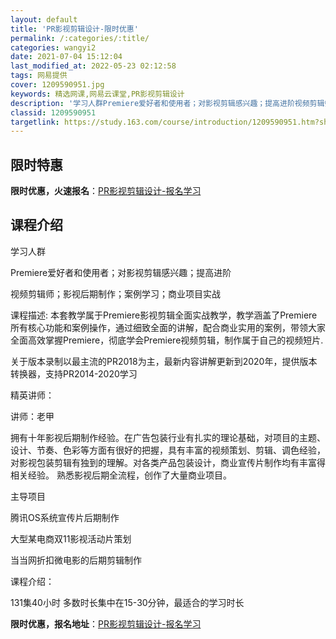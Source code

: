 ```yaml
---
layout: default
title: 'PR影视剪辑设计-限时优惠'
permalink: /:categories/:title/
categories: wangyi2
date: 2021-07-04 15:12:04
last_modified_at: 2022-05-23 02:12:58
tags: 网易提供
cover: 1209590951.jpg
keywords: 精选网课,网易云课堂,PR影视剪辑设计
description: '学习人群Premiere爱好者和使用者；对影视剪辑感兴趣；提高进阶视频剪辑师；影视后期制作；案例学习；商业项目实战课程描'
classid: 1209590951
targetlink: https://study.163.com/course/introduction/1209590951.htm?share=1&shareId=1025206652&utm_campaign=share&utm_medium=iphoneShare&utm_source=&utm_u=1025206652
---
```


## 限时特惠

**限时优惠，火速报名**：[PR影视剪辑设计-报名学习](https://study.163.com/course/introduction/1209590951.htm?share=1&shareId=1025206652&utm_campaign=share&utm_medium=iphoneShare&utm_source=&utm_u=1025206652)

## 课程介绍

学习人群

Premiere爱好者和使用者；对影视剪辑感兴趣；提高进阶

视频剪辑师；影视后期制作；案例学习；商业项目实战

课程描述: 本套教学属于Premiere影视剪辑全面实战教学，教学涵盖了Premiere所有核心功能和案例操作，通过细致全面的讲解，配合商业实用的案例，带领大家全面高效掌握Premiere，彻底学会Premiere视频剪辑，制作属于自己的视频短片.

关于版本录制以最主流的PR2018为主，最新内容讲解更新到2020年，提供版本转换器，支持PR2014-2020学习

精英讲师：

讲师：老甲

拥有十年影视后期制作经验。在广告包装行业有扎实的理论基础，对项目的主题、设计、节奏、色彩等方面有很好的把握，具有丰富的视频策划、剪辑、调色经验，对影视包装剪辑有独到的理解。对各类产品包装设计，商业宣传片制作均有丰富得相关经验。 熟悉影视后期全流程，创作了大量商业项目。

主导项目

腾讯OS系统宣传片后期制作

大型某电商双11影视活动片策划

当当网折扣微电影的后期剪辑制作



课程介绍：

131集40小时 多数时长集中在15-30分钟，最适合的学习时长

**限时优惠，报名地址**：[PR影视剪辑设计-报名学习](https://study.163.com/course/introduction/1209590951.htm?share=1&shareId=1025206652&utm_campaign=share&utm_medium=iphoneShare&utm_source=&utm_u=1025206652)

